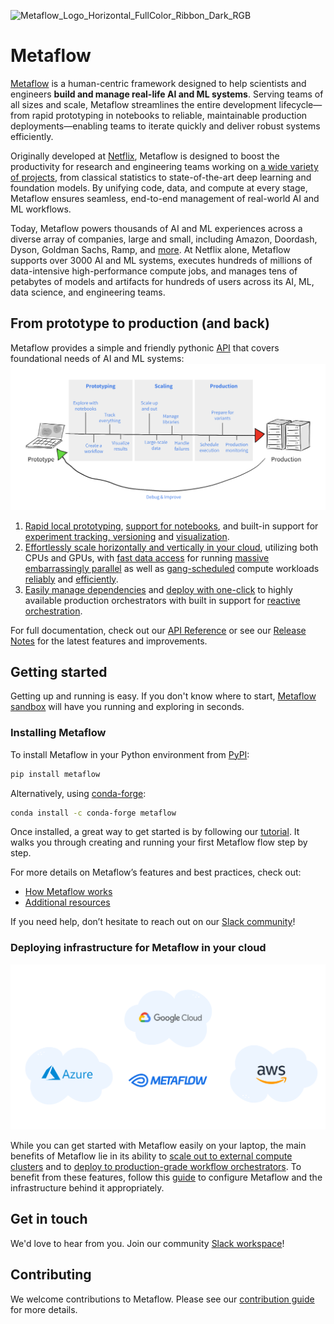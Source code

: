 ![Metaflow_Logo_Horizontal_FullColor_Ribbon_Dark_RGB](https://user-images.githubusercontent.com/763451/89453116-96a57e00-d713-11ea-9fa6-82b29d4d6eff.png)

# Metaflow

[Metaflow](https://metaflow.org) is a human-centric framework designed to help scientists and engineers **build and manage real-life AI and ML systems**. Serving teams of all sizes and scale, Metaflow streamlines the entire development lifecycle—from rapid prototyping in notebooks to reliable, maintainable production deployments—enabling teams to iterate quickly and deliver robust systems efficiently.

Originally developed at [Netflix](https://netflixtechblog.com/open-sourcing-metaflow-a-human-centric-framework-for-data-science-fa72e04a5d9), Metaflow is designed to boost the productivity for research and engineering teams working on [a wide variety of projects](https://netflixtechblog.com/supporting-diverse-ml-systems-at-netflix-2d2e6b6d205d), from classical statistics to state-of-the-art deep learning and foundation models. By unifying code, data, and compute at every stage, Metaflow ensures seamless, end-to-end management of real-world AI and ML workflows.

Today, Metaflow powers thousands of AI and ML experiences across a diverse array of companies, large and small, including Amazon, Doordash, Dyson, Goldman Sachs, Ramp, and [more](ADOPTERS.md). At Netflix alone, Metaflow supports over 3000 AI and ML systems, executes hundreds of millions of data-intensive high-performance compute jobs, and manages tens of petabytes of models and artifacts for hundreds of users across its AI, ML, data science, and engineering teams.

## From prototype to production (and back)

Metaflow provides a simple and friendly pythonic [API](https://docs.metaflow.org) that covers foundational needs of AI and ML systems:
<img src="./docs/prototype-to-prod.png" width="800px">

1. [Rapid local prototyping](https://docs.metaflow.org/metaflow/basics), [support for notebooks](https://docs.metaflow.org/metaflow/managing-flows/notebook-runs), and built-in support for [experiment tracking, versioning](https://docs.metaflow.org/metaflow/client) and [visualization](https://docs.metaflow.org/metaflow/visualizing-results).
2. [Effortlessly scale horizontally and vertically in your cloud](https://docs.metaflow.org/scaling/remote-tasks/introduction), utilizing both CPUs and GPUs, with [fast data access](https://docs.metaflow.org/scaling/data) for running [massive embarrassingly parallel](https://docs.metaflow.org/metaflow/basics#foreach) as well as [gang-scheduled](https://docs.metaflow.org/scaling/remote-tasks/distributed-computing) compute workloads [reliably](https://docs.metaflow.org/scaling/failures) and [efficiently](https://docs.metaflow.org/scaling/checkpoint/introduction).
3. [Easily manage dependencies](https://docs.metaflow.org/scaling/dependencies) and [deploy with one-click](https://docs.metaflow.org/production/introduction) to highly available production orchestrators with built in support for [reactive orchestration](https://docs.metaflow.org/production/event-triggering).

For full documentation, check out our [API Reference](https://docs.metaflow.org/api) or see our [Release Notes](https://github.com/Netflix/metaflow/releases) for the latest features and improvements. 


## Getting started

Getting up and running is easy. If you don't know where to start, [Metaflow sandbox](https://outerbounds.com/sandbox) will have you running and exploring in seconds.

### Installing Metaflow

To install Metaflow in your Python environment from [PyPI](https://pypi.org/project/metaflow/):

```sh
pip install metaflow
```
Alternatively, using [conda-forge](https://anaconda.org/conda-forge/metaflow):

```sh
conda install -c conda-forge metaflow
```

Once installed, a great way to get started is by following our [tutorial](https://docs.metaflow.org/getting-started/tutorials). It walks you through creating and running your first Metaflow flow step by step.  

For more details on Metaflow’s features and best practices, check out:
- [How Metaflow works](https://docs.metaflow.org/metaflow/basics)  
- [Additional resources](https://docs.metaflow.org/introduction/metaflow-resources)  

If you need help, don’t hesitate to reach out on our [Slack community](http://slack.outerbounds.co/)!


### Deploying infrastructure for Metaflow in your cloud
<img src="./docs/multicloud.png" width="800px">


While you can get started with Metaflow easily on your laptop, the main benefits of Metaflow lie in its ability to [scale out to external compute clusters](https://docs.metaflow.org/scaling/remote-tasks/introduction) 
and to [deploy to production-grade workflow orchestrators](https://docs.metaflow.org/production/introduction). To benefit from these features, follow this [guide](https://outerbounds.com/engineering/welcome/) to 
configure Metaflow and the infrastructure behind it appropriately.


## Get in touch
We'd love to hear from you. Join our community [Slack workspace](http://slack.outerbounds.co/)!

## Contributing
We welcome contributions to Metaflow. Please see our [contribution guide](https://docs.metaflow.org/introduction/contributing-to-metaflow) for more details.

